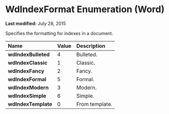 
# WdIndexFormat Enumeration (Word)

 **Last modified:** July 28, 2015

Specifies the formatting for indexes in a document.


|**Name**|**Value**|**Description**|
|:-----|:-----|:-----|
| **wdIndexBulleted**|4|Bulleted.|
| **wdIndexClassic**|1|Classic.|
| **wdIndexFancy**|2|Fancy.|
| **wdIndexFormal**|5|Formal.|
| **wdIndexModern**|3|Modern.|
| **wdIndexSimple**|6|Simple.|
| **wdIndexTemplate**|0|From template.|
